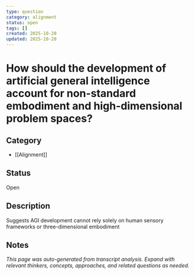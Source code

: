 ```yaml
---
type: question
category: alignment
status: open
tags: []
created: 2025-10-20
updated: 2025-10-20
---
```


# How should the development of artificial general intelligence account for non-standard embodiment and high-dimensional problem spaces?

## Category

- [[Alignment]]

## Status

Open

## Description

Suggests AGI development cannot rely solely on human sensory frameworks or three-dimensional embodiment

## Notes

*This page was auto-generated from transcript analysis. Expand with relevant thinkers, concepts, approaches, and related questions as needed.*
